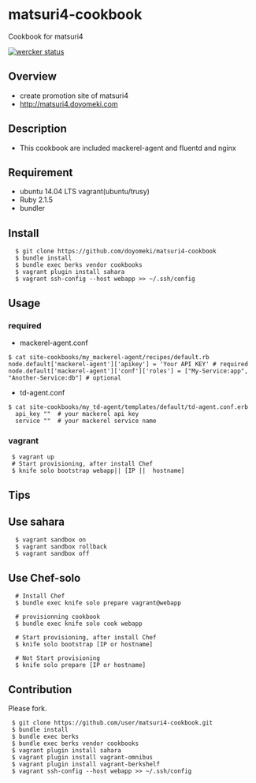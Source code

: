 matsuri4-cookbook
=================

Cookbook for matsuri4

[![wercker status](https://app.wercker.com/status/7b626224a54dd9e5af976d9e960e1153/m "wercker status")](https://app.wercker.com/project/bykey/7b626224a54dd9e5af976d9e960e1153)

Overview
------

* create promotion site of matsuri4
* http://matsuri4.doyomeki.com

Description
------

* This cookbook are included mackerel-agent and fluentd and nginx

Requirement
-----

* ubuntu 14.04 LTS vagrant(ubuntu/trusy)
* Ruby 2.1.5
* bundler

Install
------


```
  $ git clone https://github.com/doyomeki/matsuri4-cookbook
  $ bundle install
  $ bundle exec berks vendor cookbooks
  $ vagrant plugin install sahara
  $ vagrant ssh-config --host webapp >> ~/.ssh/config
```

Usage
-----

### required

* mackerel-agent.conf
```
$ cat site-cookbooks/my_mackerel-agent/recipes/default.rb
node.default['mackerel-agent']['apikey'] = 'Your API KEY' # required
node.default['mackerel-agent']['conf']['roles'] = ["My-Service:app", "Another-Service:db"] # optional
```

* td-agent.conf

```
$ cat site-cookbooks/my_td-agent/templates/default/td-agent.conf.erb
  api_key ""  # your mackerel api key
  service ""  # your mackerel service name

```

### vagrant

```
 $ vagrant up
 # Start provisioning, after install Chef
 $ knife solo bootstrap webapp|| [IP ||  hostname]
```

Tips
------

## Use sahara

```
  $ vagrant sandbox on
  $ vagrant sandbox rollback
  $ vagrant sandbox off
```

## Use Chef-solo

```
  # Install Chef
  $ bundle exec knife solo prepare vagrant@webapp

  # provisionning cookbook
  $ bundle exec knife solo cook webapp

  # Start provisioning, after install Chef
  $ knife solo bootstrap [IP or hostname]

  # Not Start provisioning
  $ knife solo prepare [IP or hostname]
```

Contribution
------

Please fork.

```
 $ git clone https://github.com/user/matsuri4-cookbook.git
 $ bundle install
 $ bundle exec berks
 $ bundle exec berks vendor cookbooks
 $ vagrant plugin install sahara
 $ vagrant plugin install vagrant-omnibus
 $ vagrant plugin install vagrant-berkshelf
 $ vagrant ssh-config --host webapp >> ~/.ssh/config
```
